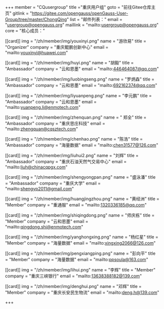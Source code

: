 ﻿+++
member = "CQusergroup"
title ="重庆用户组"
goto = "前往Gitee仓库主页"
gitlink = "https://gitee.com/opengauss/openGauss-User-Group/tree/master/ChongQing"
list = "邮件列表："
email = "usergroup@opengauss.org"
maillink = "mailto:usergroup@opengauss.org"
core = "核心成员："


[[card]]
img = "/zh/member/img/youxinyi.png"
name = "游欣易"
title = "Organizer"
company = "重庆鲲鹏创新中心"
email = "mailto:youxinyi@huawei.com"

[[card]]
img = "/zh/member/img/huyi.png"
name = "胡毅"
title = "Ambassador"
company = "云和恩墨"
email = "mailto:446464087@qq.com"

[[card]]
img = "/zh/member/img/luobingseng.png"
name = "罗炳森"
title = "Ambassador"
company = "云和恩墨"
email = "mailto:692162374@qq.com"


[[card]]
img = "/zh/member/img/liyuanpeng.png"
name = "李元鹏"
title = "Ambassador"
company = "云和恩墨"
email = "mailto:yuanpeng.li@enmotech.com"

[[card]]
img = "/zh/member/img/zhenquan.png"
name = " 郑全"
title = "Ambassador"
company = "重庆思庄科技"
email = "mailto:zhengquan@cqsztech.com"

[[card]]
img = "/zh/member/img/chenhao.png"
name = "陈浩"
title = "Ambassador"
company = "海量数据"
email = "mailto:chen31577@126.com"

[[card]]
img = "/zh/member/img/liuhui2.png"
name = "刘辉"
title = "Ambassador"
company = "重庆石油天然气交易中心"
email = "mailto:liuh@chinacqpgx.com"


[[card]]
img = "/zh/member/img/shengyongpan.png"
name = "盛泳潘"
title = "Ambassador"
company = "重庆大学"
email = "mailto:shengyp2011@gmail.com"

[[card]]
img = "/zh/member/img/huangjingzhou.png"
name = "黄经洲"
title = "Member"
company = "重通服"
email = "mailto:1320336185@qq.com"

[[card]]
img = "/zh/member/img/shiqingdong.png"
name = "师庆栋"
title = "Member"
company = "云和恩墨"
email = "mailto:qingdong.shi@enmotech.com"

[[card]]
img = "/zh/member/img/yanghongxing.png"
name = "杨红星"
title = "Member"
company = "海量数据"
email = "mailto:xingxing2066@126.com"

[[card]]
img = "/zh/member/img/pengxiangping.png"
name = "彭向平"
title = "Member"
company = "海量数据"
email = "mailto:ppsoula@163.com"

[[card]]
img = "/zh/member/img/lihui.png"
name = "李辉"
title = "Member"
company = "重庆三峡银行"
email = "mailto:13638388182@139.com"

[[card]]
img = "/zh/member/img/denghui.png"
name = "邓辉"
title = "Member"
company = "重庆长安民生物流"
email = "mailto:deng.h@139.com"

+++